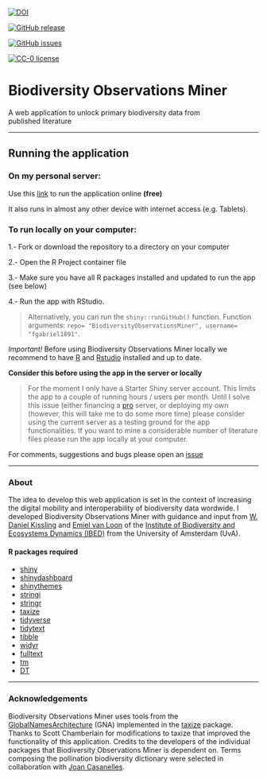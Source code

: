 [![DOI](https://zenodo.org/badge/DOI/10.5281/zenodo.1036826.svg)](https://doi.org/10.5281/zenodo.1036826)

[![GitHub release](https://img.shields.io/github/release/Naereen/StrapDown.js.svg)](https://GitHub.com/fgabriel1891/BiodiversityObservationsMiner/releases/)

[![GitHub issues](https://img.shields.io/github/issues/Naereen/StrapDown.js.svg)](https://GitHub.com/fgabriel1891/BiodiversityObservationsMiner/issues/)

[![CC-0 license](https://img.shields.io/badge/License-CC--0-blue.svg)](https://creativecommons.org/licenses/by-nd/4.0)


# Biodiversity Observations Miner

A web application to unlock primary biodiversity data from published literature

--------

## Running the application 

### On my personal server: 

Use this [link](https://fgabriel1891.shinyapps.io/biodiversityobservationsminer/) to run the application online  **(free)**

It also runs in almost any other device with internet access (e.g. Tablets).  

### To run locally on your computer:  
 
 1.- Fork or download the repository to a directory on your computer
 
 2.- Open the R Project container file
 
 3.- Make sure you have all R packages installed and updated to run the app (see below) 
 
 4.- Run the app with RStudio. 
 
 
 >  Alternatively, you can run the `shiny::runGitHub()` function. Function arguments: `repo= "BiodiversityObservationsMiner", username= "fgabriel1891"`.
 
*Important!* 
 Before using Biodiversity Observations Miner locally we recommend to have [R](https://www.r-project.org/) and [Rstudio](https://www.rstudio.com/) installed and up to date. 

**Consider this before using the app in the server or locally**

>  For the moment I only have a Starter Shiny server account. This limits the app to a couple of running hours / users per month. Until I solve this issue (either financing a [pro](https://www.rstudio.com/products/shiny-server-pro/) server, or deploying my own (however, this will take me to do some more time)  please consider using the current server as a testing ground for the app functionalities. If you want to mine a considerable number of literature files please run the app locally at your computer. 


For comments, suggestions and bugs please open an [issue](https://github.com/fgabriel1891/BiodiversityObservationsMiner/issues/new)

--------

### About 

The idea to develop this web application is set in the context of increasing the digital mobility and interoperability of biodiversity data wordwide. I developed Biodiversity Observations Miner with guidance and input from [W. Daniel Kissling](https://www.danielkissling.de/) and [Emiel van Loon](https://staff.fnwi.uva.nl/e.e.vanloon/) of the [Institute of Biodiversity and Ecosystems Dynamics (IBED)](http://ibed.uva.nl/) from the University of Amsterdam (UvA). 

#### R packages required

- [shiny](https://shiny.rstudio.com/)
- [shinydashboard](https://rstudio.github.io/shinydashboard)
- [shinythemes](https://rstudio.github.io/shinythemes/)
- [stringi](http://www.gagolewski.com/software/stringi/)
- [stringr](http://stringr.tidyverse.org/)
- [taxize](https://ropensci.github.io/taxize-book/)
- [tidyverse](https://www.tidyverse.org/)
- [tidytext](https://www.tidytextmining.com/)
- [tibble](https://tibble.tidyverse.org/)
- [widyr](https://github.com/dgrtwo/widyr)
- [fulltext](https://ropensci.org/tutorials/fulltext_tutorial/)
- [tm](http://tm.r-forge.r-project.org/)
- [DT](https://rstudio.github.io/DT/)

--------

### Acknowledgements 

Biodiversity Observations Miner uses tools from the [GlobalNamesArchitecture](http://globalnames.org/) (GNA) implemented in the [taxize](https://www.ncbi.nlm.nih.gov/pmc/articles/PMC3901538/) package. Thanks to Scott Chamberlain for modifications to taxize that improved the functionality of this application. Credits to the developers of the individual packages that Biodiversity Observations Miner is dependent on. Terms composing the pollination biodiversity dictionary were selected in collaboration with [Joan Casanelles](https://www.researchgate.net/profile/Joan_Casanelles_Abella). 
